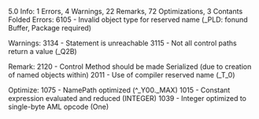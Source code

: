 5.0 Info:
1 Errors, 4 Warnings, 22 Remarks, 72 Optimizations, 3 Contants Folded
Errors:
6105 - Invalid object type for reserved name (_PLD: fonund Buffer, Package required)

Warnings:
3134 - Statement is unreachable
3115 - Not all control paths return a value (_Q2B)

Remark:
2120 - Control Method should be made Serialized (due to creation of named objects within)
2011 - Use of compiler reserved name (_T_0)

Optimize:
1075 - NamePath optimized (^_Y00._MAX)
1015 - Constant expression evaluated and reduced (INTEGER)
1039 - Integer optimized to single-byte AML opcode (One)

